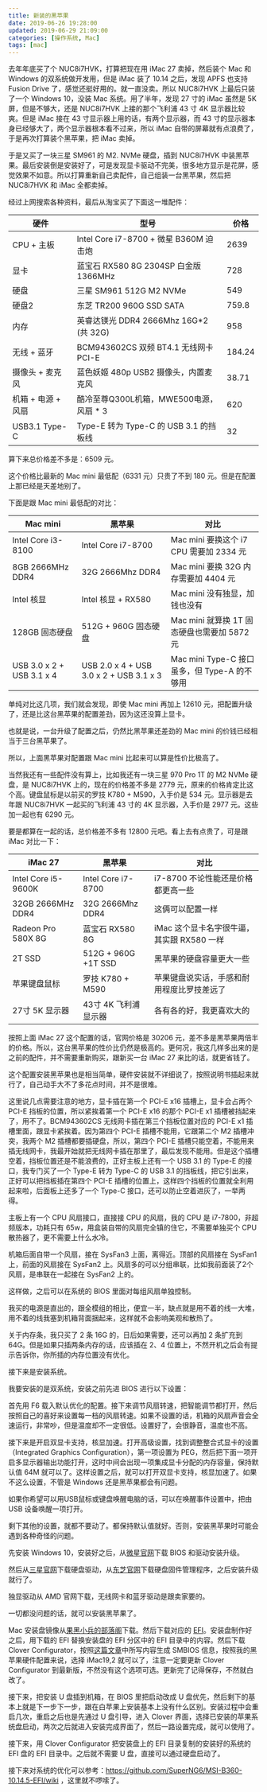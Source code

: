 ```yaml
---
title: 新装的黑苹果
date: 2019-06-26 19:28:00
updated: 2019-06-29 21:09:00
categories: [操作系统, Mac]
tags: [mac]
---
```


去年年底买了个 NUC8i7HVK，打算把现在用 iMac 27 卖掉，然后装个 Mac 和 Windows 的双系统做开发用，但是 iMac 装了 10.14 之后，发现 APFS 也支持 Fusion Drive 了，感觉还挺好用的。就一直没卖。所以 NUC8i7HVK 上最后只装了一个 Windows 10，没装 Mac 系统。用了半年，发现 27 寸的 iMac 虽然是 5K 屏，但是不够大，还是 NUC8i7HVK 上接的那个飞利浦 43 寸 4K 显示器比较爽。但是 iMac 接在 43 寸显示器上用的话，有两个显示器，而 43 寸的显示器本身已经够大了，两个显示器根本看不过来，所以 iMac 自带的屏幕就有点浪费了，于是再次打算装个黑苹果，把 iMac 卖掉。

于是又买了一块三星 SM961 的 M2. NVMe 硬盘，插到 NUC8i7HVK 中装黑苹果。最后安装倒是安装好了，可是发现显卡驱动不完美，很多地方显示是花屏，感觉效果不如意。所以打算重新自己卖配件，自己组装一台黑苹果，然后把 NUC8i7HVK 和 iMac 全都卖掉。

经过上网搜索各种资料，最后从淘宝买了下面这一堆配件：

|         硬件       |                   型号                  |   价格   |
|--------------------|-----------------------------------------|----------|
|      CPU + 主板    | Intel Core i7-8700 + 微星 B360M 迫击炮  |  2639    |
|         显卡       | 蓝宝石 RX580 8G 2304SP 白金版 1366MHz   |   728    |
|         硬盘       | 三星 SM961 512G M2 NVMe                 |   549    |
|         硬盘2      | 东芝 TR200 960G SSD SATA                |   759.8  |
|         内存       | 英睿达镁光 DDR4 2666Mhz 16G*2 (共 32G)  |   958    |
|     无线 + 蓝牙    | BCM943602CS 双频 BT4.1 无线网卡 PCI-E   |   184.24 |
|   摄像头 + 麦克风  | 蓝色妖姬 480p USB2 摄像头，内置麦克风   |    38.71 |
| 机箱 + 电源 + 风扇 | 酷冷至尊Q300L机箱，MWE500电源，风扇 * 3 |   620    |
|    USB3.1 Type-C   | Type-E 转为 Type-C 的 USB 3.1 的挡板线  |    32    |

算下来总价格差不多是：6509 元。

这个价格比最新的 Mac mini 最低配（6331 元）只贵了不到 180 元。但是在配置上那已经是天差地别了。

下面是跟 Mac mini 最低配的对比：

|         Mac mini          |                 黑苹果                  |                       对比                   |
|---------------------------|-----------------------------------------|----------------------------------------------|
|    Intel Core i3-8100     |           Intel Core i7-8700            | Mac mini 要换这个 i7 CPU 需要加 2334 元      |
|     8GB 2666MHz DDR4      |            32G 2666Mhz DDR4             | Mac mini 要换 32G 内存需要加 4404 元         |
|        Intel 核显         |           Intel 核显 + RX580            | Mac mini 没有独显，加钱也没有                |
|      128GB 固态硬盘       |          512G + 960G 固态硬盘           | Mac mini 就算换 1T 固态硬盘也需要加 5872 元  |
| USB 3.0 x 2 + USB 3.1 x 4 | USB 2.0 x 4 + USB 3.0 x 2 + USB 3.1 x 3 | Mac mini Type-C 接口虽多，但 Type-A 的不够用 |

单纯对比这几项，我们就会发现，即使 Mac mini 再加上 12610 元，把配置升级了，还是比这台黑苹果的配置差劲，因为这还没算上显卡。

也就是说，一台升级了配置之后，仍然比黑苹果还差劲的 Mac mini 的价钱已经相当于三台黑苹果了。

所以，上面黑苹果对配置跟 Mac mini 比起来可以算是性价比极高了。

当然我还有一些配件没有算上，比如我还有一块三星 970 Pro 1T 的 M2 NVMe 硬盘，是 NUC8i7HVK 上的，现在的价格差不多是 2779 元，原来的价格肯定比这个高。键盘鼠标是以前买的罗技 K780 + M590，入手价是 534 元。显示器是去年跟 NUC8i7HVK 一起买的飞利浦 43 寸的 4K 显示器，入手价是 2977 元。这些加一起也有 6290 元。

要是都算在一起的话，总价格差不多有 12800 元吧。看上去有点贵了，可是跟 iMac 对比一下：

|      iMac 27        |        黑苹果        |                       对比                  |
|---------------------|----------------------|---------------------------------------------|
| Intel Core i5-9600K |  Intel Core i7-8700  | i7-8700 不论性能还是价格都更高一些          |
|  32GB 2666MHz DDR4  |   32G 2666Mhz DDR4   | 这俩可以配置一样                            |
| Radeon Pro 580X 8G  |   蓝宝石 RX580 8G    | iMac 这个显卡名字很牛逼，其实跟 RX580 一样  |
|       2T SSD        | 512G + 960G +1T SSD  | 黑苹果的硬盘容量更大一些                    |
|    苹果键盘鼠标     |  罗技 K780 + M590    | 苹果键盘说实话，手感和耐用程度比罗技差远了  |
|   27寸 5K 显示器    | 43寸 4K 飞利浦显示器 | 各有各的好，我更喜欢大的                    |

按照上面 iMac 27 这个配置的话，官网价格是 30206 元，差不多是黑苹果两倍半的价格。所以，这台黑苹果的性价比仍然是极高的。更何况，我这几样多出来的是之前的配件，并不需要重新购买，跟新买一台 iMac 27 来比的话，就更省钱了。

这个配置安装黑苹果也是相当简单，硬件安装就不详细说了，按照说明书插起来就行了，自己动手大不了多花点时间，并不是很难。

这里说几点需要注意的地方，显卡插在第一个 PCI-E x16 插槽上，显卡会占两个 PCI-E 挡板的位置，所以紧挨着第一个 PCI-E x16 的那个 PCI-E x1 插槽被挡起来了，用不了。BCM943602CS 无线网卡插在第三个挡板位置对应的 PCI-E x1 插槽里面，跟显卡紧挨着。因为第四个 PCI-E 插槽不能用，它跟第二个 M2 插槽冲突，我两个 M2 插槽都要插硬盘，所以，第四个 PCI-E 插槽只能空着，不能用来插无线网卡，我最开始就把无线网卡插在那里了，最后发现不能用。但是这个插槽空着，挡板位置还是不能浪费的，正好主板上还有一个 USB 3.1 的 Type-E 的接口，我专门买了一个 Type-E 转为 Type-C 的 USB 3.1 的挡板线，把它引出来，正好可以把挡板插在第四个 PCI-E 插槽的位置上，这样四个挡板的位置就全利用起来啦，后面板上还多了一个 Type-C 接口，还可以防止空着进灰了，一举两得。

主板上有一个 CPU 风扇接口，直接接 CPU 的风扇，我的 CPU 是 i7-7800，非超频版本，功耗只有 65w，用盒装自带的风扇完全镇的住它，不需要单独买个 CPU 散热器了，更不需要上什么水冷。

机箱后面自带一个风扇，接在 SysFan3 上面，离得近。顶部的风扇接在 SysFan1 上，前面的风扇接在 SysFan2 上。风扇多的可以分组串联，比如我前面装了2个风扇，是串联在一起接在 SysFan2 上的。

这样做，之后可以在系统的 BIOS 里面对每组风扇单独控制。

我买的电源是直出的，跟全模组的相比，便宜一半，缺点就是用不着的线一大堆，用不着的线我塞到机箱背面捆起来，这样就不会影响美观和散热了。

关于内存条，我只买了 2 条 16G 的，日后如果需要，还可以再加 2 条扩充到 64G。但是如果只插两条内存的话，应该插在 2、4 位置上，不然开机之后会有提示告诉你，你所插的内存位置没有优化。

接下来是安装系统。

我要安装的是双系统，安装之前先进 BIOS 进行以下设置：

首先用 F6 载入默认优化的配置。接下来调节风扇转速，把智能调节都打开，然后按照自己的喜好来设置每一档的风扇转速。如果不设置的话，机箱的风扇声音会全速运行，非常吵，但是温度却不一定很低。设置好了，会很静音，温度也不高。

接下来是开启双显卡支持，核显加速。打开高级设置，找到调整整合式显卡的设置（Integrated Graphics Configuration），第一项设置为 PEG，然后把下面一项开启多显示器输出功能打开，这时中间会出现一项集成显卡分配的内存容量，保持默认值 64M 就可以了。这样设置之后，就可以打开双显卡支持，核显加速了。如果不这么设置，不管是 Windows 还是黑苹果都会有问题。

如果你希望可以用USB鼠标或键盘唤醒电脑的话，可以在唤醒事件设置中，把由 USB 设备唤醒一项打开。

剩下其他的设置，就都不要动了。都保持默认值就好。否则，安装黑苹果时可能会遇到各种奇怪的问题。

先安装 Windows 10，安装好之后，从[微星官网](https://cn.msi.com/Motherboard/support/B360M-MORTAR)下载 BIOS 和驱动安装升级。

然后从[三星官网](https://www.samsung.com/semiconductor/minisite/ssd/download/tools/)下载硬盘驱动，从[东芝官网](https://ssd.toshiba-memory.com/cn-apac/download/)下载硬盘固件管理程序，之后安装升级就行了。

独显驱动从 AMD 官网下载，无线网卡和蓝牙驱动是跟卖家要的。

一切都没问题的话，就可以安装黑苹果了。

Mac 安装盘镜像从[果黑小兵的部落阁](https://blog.daliansky.net/)下载。然后下载对应的 [EFI](https://github.com/SuperNG6/MSI-B360-10.14.5-EFI/releases)。安装盘制作好之后，用下载的 EFI 替换安装盘的 EFI 分区中的 EFI 目录中的内容。然后下载 Clover Configurator，按照[这篇文章](https://sleele.com/2019/03/21/smbios/)中所写内容生成 SMBIOS 信息，按照我的黑苹果硬件配置来说，选择 iMac19,2 就可以了，注意一定要更新 Clover Configurator 到最新版，不然没有这个选项可选。更新完了记得保存，不然就白改了。

接下来，把安装 U 盘插到机箱，在 BIOS 里把启动改成 U 盘优先，然后剩下的基本上就是下一步下一步，跟在白苹果上安装基本上没有什么区别。安装过程中会重启几次，重启之后也是先通过 U 盘引导，进入 Clover 界面，选择已安装的苹果系统盘启动，两次之后就进入安装完成界面了，然后一路设置完成，就可以使用了。

接下来，用 Clover Configurator 把安装盘上的 EFI 目录复制的安装好的系统的 EFI 盘的 EFI 目录中。之后就不需要 U 盘，直接可以通过硬盘启动了。

接下来对系统的优化可以参考：https://github.com/SuperNG6/MSI-B360-10.14.5-EFI/wiki ，这里就不啰嗦了。

